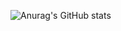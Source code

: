 ![Anurag's GitHub stats](https://github-readme-stats.vercel.app/api?username=riizeron&hide=contribs,prs)
